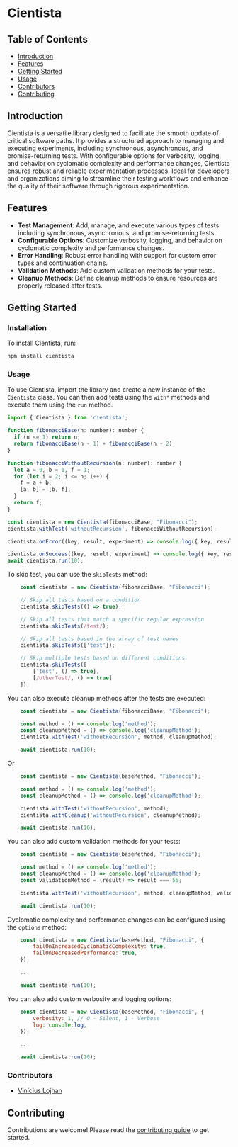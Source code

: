 # Cientista

## Table of Contents

- [Introduction](#introduction)
- [Features](#features)
- [Getting Started](#getting-started)
- [Usage](#usage)
- [Contributors](#contributors)
- [Contributing](#contributing)

## Introduction

Cientista is a versatile library designed to facilitate the smooth update of critical software paths. It provides a structured approach to managing and executing experiments, including synchronous, asynchronous, and promise-returning tests. With configurable options for verbosity, logging, and behavior on cyclomatic complexity and performance changes, Cientista ensures robust and reliable experimentation processes. Ideal for developers and organizations aiming to streamline their testing workflows and enhance the quality of their software through rigorous experimentation.

## Features

- **Test Management**: Add, manage, and execute various types of tests including synchronous, asynchronous, and promise-returning tests.
- **Configurable Options**: Customize verbosity, logging, and behavior on cyclomatic complexity and performance changes.
- **Error Handling**: Robust error handling with support for custom error types and continuation chains.
- **Validation Methods**: Add custom validation methods for your tests.
- **Cleanup Methods**: Define cleanup methods to ensure resources are properly released after tests.

## Getting Started

### Installation

To install Cientista, run:

```bash
npm install cientista
```

### Usage

To use Cientista, import the library and create a new instance of the `Cientista` class. You can then add tests using the `with*` methods and execute them using the `run` method.

```javascript
import { Cientista } from 'cientista';

function fibonacciBase(n: number): number {
  if (n <= 1) return n;
  return fibonacciBase(n - 1) + fibonacciBase(n - 2);
}

function fibonacciWithoutRecursion(n: number): number {
  let a = 0, b = 1, f = 1;
  for (let i = 2; i <= n; i++) {
    f = a + b;
    [a, b] = [b, f];
  }
  return f;
}

const cientista = new Cientista(fibonacciBase, "Fibonacci");
cientista.withTest('withoutRecursion', fibonacciWithoutRecursion);

cientista.onError((key, result, experiment) => console.log({ key, result, experiment }));

cientista.onSuccess((key, result, experiment) => console.log({ key, result, experiment }));
await cientista.run(10);
```

To skip test, you can use the `skipTests` method:

```javascript
    const cientista = new Cientista(fibonacciBase, "Fibonacci");

    // Skip all tests based on a condition
    cientista.skipTests(() => true); 

    // Skip all tests that match a specific regular expression
    cientista.skipTests(/test/); 

    // Skip all tests based in the array of test names
    cientista.skipTests(['test']); 

    // Skip multiple tests based on different conditions
    cientista.skipTests([
        ['test', () => true],
        [/otherTest/, () => true]
    ]); 
```

You can also execute cleanup methods after the tests are executed:

```javascript
    const cientista = new Cientista(fibonacciBase, "Fibonacci");

    const method = () => console.log('method');
    const cleanupMethod = () => console.log('cleanupMethod');
    cientista.withTest('withoutRecursion', method, cleanupMethod);

    await cientista.run(10);
```

Or

```javascript
    const cientista = new Cientista(baseMethod, "Fibonacci");

    const method = () => console.log('method');
    const cleanupMethod = () => console.log('cleanupMethod');

    cientista.withTest('withoutRecursion', method);
    cientista.withCleanup('withoutRecursion', cleanupMethod);

    await cientista.run(10);
```

You can also add custom validation methods for your tests:

```javascript
    const cientista = new Cientista(baseMethod, "Fibonacci");

    const method = () => console.log('method');
    const cleanupMethod = () => console.log('cleanupMethod');
    const validationMethod = (result) => result === 55;

    cientista.withTest('withoutRecursion', method, cleanupMethod, validationMethod);

    await cientista.run(10);
```

Cyclomatic complexity and performance changes can be configured using the `options` method:

```javascript
    const cientista = new Cientista(baseMethod, "Fibonacci", {
        failOnIncreasedCyclomaticComplexity: true,
        failOnDecreasedPerformance: true,
    });

    ...

    await cientista.run(10);
```

You can also add custom verbosity and logging options:

```javascript
    const cientista = new Cientista(baseMethod, "Fibonacci", {
        verbosity: 1, // 0 - Silent, 1 - Verbose
        log: console.log,
    });

    ...

    await cientista.run(10);
```

### Contributors

- [Vinícius Lojhan](https://github.com/Lojhan)


## Contributing

Contributions are welcome! Please read the [contributing guide](CONTRIBUTING.md) to get started.
